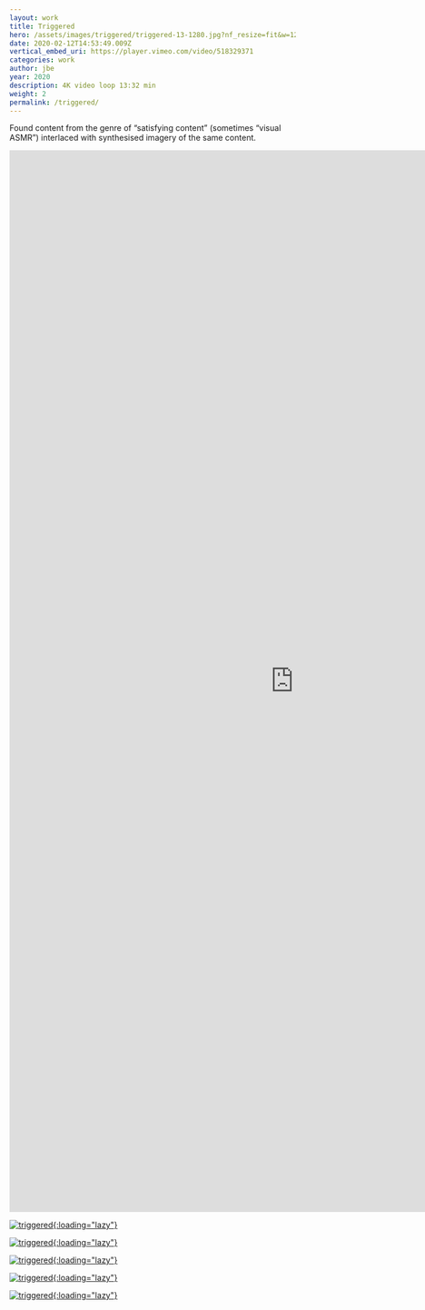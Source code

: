```yaml
---
layout: work
title: Triggered
hero: /assets/images/triggered/triggered-13-1280.jpg?nf_resize=fit&w=1280&h=1280
date: 2020-02-12T14:53:49.009Z
vertical_embed_uri: https://player.vimeo.com/video/518329371
categories: work
author: jbe
year: 2020
description: 4K video loop 13:32 min
weight: 2
permalink: /triggered/
---
```


Found content from the genre of “satisfying content” (sometimes “visual ASMR”) interlaced with synthesised imagery of the same content.

<div class='embed-container embed-vertical'>
	<iframe width="1000" height="1870" src='https://www.youtube.com/embed/QgEEVK4FTxk' frameborder='0' allowfullscreen></iframe>
</div>

[![triggered](/assets/images/triggered/triggered-14-1280.jpg?nf_resize=fit&w=1280){:loading="lazy"}](/assets/images/triggered/triggered-14-2048.jpg)

[![triggered](/assets/images/triggered/triggered-9-1280.jpg?nf_resize=fit&w=1280){:loading="lazy"}](/assets/images/triggered/triggered-9-2048.jpg)

[![triggered](/assets/images/triggered/triggered-10-1280.jpg?nf_resize=fit&w=1280){:loading="lazy"}](/assets/images/triggered/triggered-10-2048.jpg)

[![triggered](/assets/images/triggered/triggered-5-1280.jpg?nf_resize=fit&w=1280){:loading="lazy"}](/assets/images/triggered/triggered-5-2048.jpg)

[![triggered](/assets/images/triggered/triggered-6-1280.jpg?nf_resize=fit&w=1280){:loading="lazy"}](/assets/images/triggered/triggered-6-2048.jpg)

